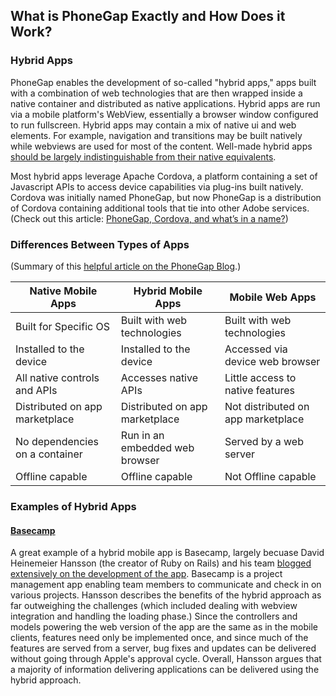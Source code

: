 ## What is PhoneGap Exactly and How Does it Work?

### Hybrid Apps
PhoneGap enables the development of so-called "hybrid apps," apps built with a combination of web technologies that are then wrapped inside a native container and distributed as native applications. Hybrid apps are run via a mobile platform's WebView, essentially a browser window configured to run fullscreen. Hybrid apps may contain a mix of native ui and web elements. For example, navigation and transitions may be built natively while webviews are used for most of the content. Well-made hybrid apps [should be largely indistinguishable from their native equivalents](http://developer.telerik.com/featured/what-is-a-hybrid-mobile-app/).

Most hybrid apps leverage Apache Cordova, a platform containing a set of Javascript APIs to access device capabilities via plug-ins built natively. Cordova was initially named PhoneGap, but now PhoneGap is a distribution of Cordova containing additional tools that tie into other Adobe services. (Check out this article: [PhoneGap, Cordova, and what’s in a name?](http://phonegap.com/2012/03/19/phonegap-cordova-and-what’s-in-a-name/))

### Differences Between Types of Apps

(Summary of this [helpful article on the PhoneGap Blog](http://phonegap.com/blog/2015/03/12/mobile-choices-post1/).)

| Native Mobile Apps                 | Hybrid Mobile Apps                 | Mobile Web Apps                    |
| ---------------------------------- | ---------------------------------- | ---------------------------------- |
| Built for Specific OS              | Built with web technologies        | Built with web technologies        |
| Installed to the device            | Installed to the device            | Accessed via device web browser    |
| All native controls and APIs       | Accesses native APIs               | Little access to native features   |
| Distributed on app marketplace     | Distributed on app marketplace     | Not distributed on app marketplace |
| No dependencies on a container     | Run in an embedded web browser     | Served by a web server             |
| Offline capable                    | Offline capable                    | Not Offline capable                |

### Examples of Hybrid Apps

#### [Basecamp](https://basecamp.com)

A great example of a hybrid mobile app is Basecamp, largely becuase David Heinemeier Hansson (the creator of Ruby on Rails) and his team [blogged extensively on the development of the app](https://signalvnoise.com/posts/3743-hybrid-sweet-spot-native-navigation-web-content). Basecamp is a project management app enabling team members to communicate and check in on various projects. Hansson describes the benefits of the hybrid approach as far outweighing the challenges (which included dealing with webview integration and handling the loading phase.) Since the controllers and models powering the web version of the app are the same as in the mobile clients, features need only be implemented once, and since much of the features are served from a server, bug fixes and updates can be delivered without going through Apple's approval cycle. Overall, Hansson argues that a majority of information delivering applications can be delivered using the hybrid approach.


